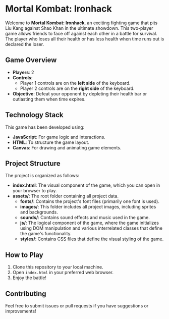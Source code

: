 # Mortal Kombat: Ironhack

Welcome to **Mortal Kombat: Ironhack**, an exciting fighting game that pits Liu Kang against Shao Khan in the ultimate showdown. This two-player game allows friends to face off against each other in a battle for survival. The player who loses all their health or has less health when time runs out is declared the loser.

## Game Overview

- **Players**: 2
- **Controls**: 
  - Player 1 controls are on the **left side** of the keyboard.
  - Player 2 controls are on the **right side** of the keyboard.
- **Objective**: Defeat your opponent by depleting their health bar or outlasting them when time expires.

## Technology Stack

This game has been developed using:
- **JavaScript**: For game logic and interactions.
- **HTML**: To structure the game layout.
- **Canvas**: For drawing and animating game elements.

## Project Structure

The project is organized as follows:

- **index.html**: The visual component of the game, which you can open in your browser to play.
- **assets/**: The root folder containing all project data.
  - **fonts/**: Contains the project's font files (primarily one font is used).
  - **images/**: This folder includes all project images, including sprites and backgrounds.
  - **sounds/**: Contains sound effects and music used in the game.
  - **js/**: The logical component of the game, where the game initializes using DOM manipulation and various interrelated classes that define the game's functionality.
  - **styles/**: Contains CSS files that define the visual styling of the game.

## How to Play

1. Clone this repository to your local machine.
2. Open `index.html` in your preferred web browser.
3. Enjoy the battle!

## Contributing

Feel free to submit issues or pull requests if you have suggestions or improvements!
